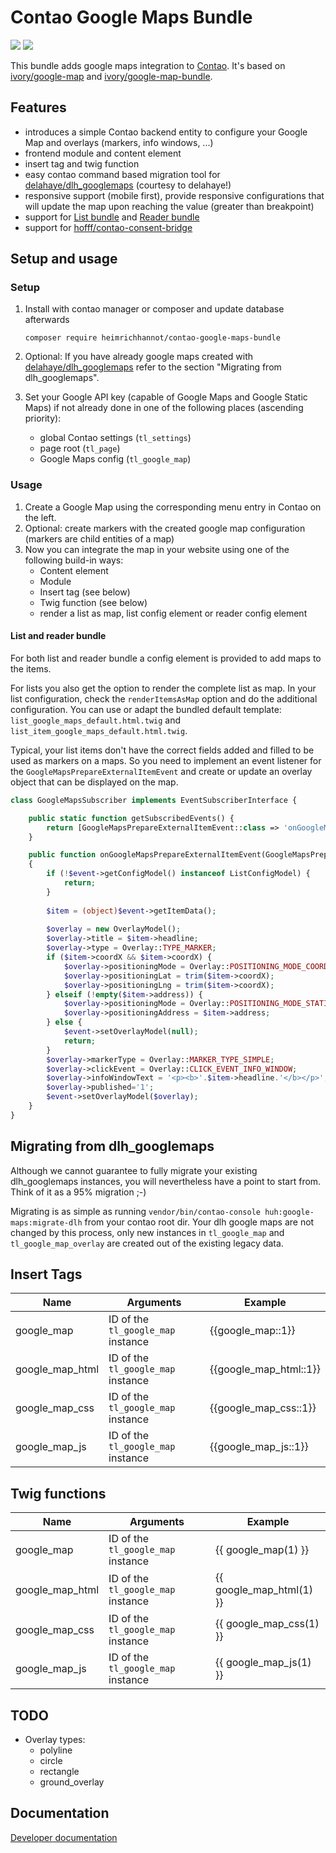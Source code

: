 # Contao Google Maps Bundle

![](https://img.shields.io/packagist/v/heimrichhannot/contao-google-maps-bundle.svg)
![](https://img.shields.io/packagist/dt/heimrichhannot/contao-google-maps-bundle.svg)

This bundle adds google maps integration to [Contao](https://contao.org/de/). It's based on [ivory/google-map](https://github.com/bresam/ivory-google-map) and [ivory/google-map-bundle](https://github.com/bresam/ivory-google-map-bundle).

## Features

- introduces a simple Contao backend entity to configure your Google Map and overlays (markers, info windows, ...)
- frontend module and content element
- insert tag and twig function
- easy contao command based migration tool for [delahaye/dlh_googlemaps](https://github.com/delahaye/dlh_googlemaps) (courtesy to delahaye!)
- responsive support (mobile first), provide responsive configurations that will update the map upon reaching the value (greater than breakpoint)
- support for [List bundle](https://github.com/heimrichhannot/contao-list-bundle) and [Reader bundle](https://github.com/heimrichhannot/contao-reader-bundle)
- support for [hofff/contao-consent-bridge](https://github.com/hofff/contao-consent-bridge)

## Setup and usage

### Setup

1. Install with contao manager or composer and update database afterwards

       composer require heimrichhannot/contao-google-maps-bundle

2. Optional: If you have already google maps created with [delahaye/dlh_googlemaps](https://github.com/delahaye/dlh_googlemaps) refer to the section "Migrating from dlh_googlemaps".
3. Set your Google API key (capable of Google Maps and Google Static Maps) if not already done in one of the following places (ascending priority):
    - global Contao settings (`tl_settings`)
    - page root (`tl_page`)
    - Google Maps config (`tl_google_map`)

### Usage

1. Create a Google Map using the corresponding menu entry in Contao on the left.
2. Optional: create markers with the created google map configuration (markers are child entities of a map)
4. Now you can integrate the map in your website using one of the following build-in ways:
    - Content element
    - Module
    - Insert tag (see below)
    - Twig function (see below)
    - render a list as map, list config element or reader config element

#### List and reader bundle

For both list and reader bundle a config element is provided to add maps to the items.

For lists you also get the option to render the complete list as map. 
In your list configuration, check the `renderItemsAsMap` option and do the additional configuration.
You can use or adapt the bundled default template: `list_google_maps_default.html.twig` and `list_item_google_maps_default.html.twig`.

Typical, your list items don't have the correct fields added and filled to be used as markers on a maps.
So you need to implement an event listener for the `GoogleMapsPrepareExternalItemEvent` 
and create or update an overlay object that can be displayed on the map.

```php
class GoogleMapsSubscriber implements EventSubscriberInterface {

    public static function getSubscribedEvents() {
        return [GoogleMapsPrepareExternalItemEvent::class => 'onGoogleMapsPrepareExternalItemEvent',];
    }

    public function onGoogleMapsPrepareExternalItemEvent(GoogleMapsPrepareExternalItemEvent $event): void
    {
        if (!$event->getConfigModel() instanceof ListConfigModel) {
            return;
        }
        
        $item = (object)$event->getItemData();
        
        $overlay = new OverlayModel();
        $overlay->title = $item->headline;
        $overlay->type = Overlay::TYPE_MARKER;
        if ($item->coordX && $item->coordX) {
            $overlay->positioningMode = Overlay::POSITIONING_MODE_COORDINATE;
            $overlay->positioningLat = trim($item->coordX);
            $overlay->positioningLng = trim($item->coordX);
        } elseif (!empty($item->address)) {
            $overlay->positioningMode = Overlay::POSITIONING_MODE_STATIC_ADDRESS;
            $overlay->positioningAddress = $item->address;
        } else {
            $event->setOverlayModel(null);
            return;
        }
        $overlay->markerType = Overlay::MARKER_TYPE_SIMPLE;
        $overlay->clickEvent = Overlay::CLICK_EVENT_INFO_WINDOW;
        $overlay->infoWindowText = '<p><b>'.$item->headline.'</b></p>';
        $overlay->published='1';
        $event->setOverlayModel($overlay);
    }
}
```





## Migrating from dlh_googlemaps

Although we cannot guarantee to fully migrate your existing dlh_googlemaps instances, you will nevertheless have a point to start from. Think of it as a 95% migration ;-)

Migrating is as simple as running `vendor/bin/contao-console huh:google-maps:migrate-dlh` from your contao root dir. Your dlh google maps are not changed by this process, only new instances in `tl_google_map` and `tl_google_map_overlay` are created out of the existing legacy data.

## Insert Tags

Name | Arguments | Example
---- | --------- | -------
google_map | ID of the `tl_google_map` instance | {{google_map::1}}
google_map_html | ID of the `tl_google_map` instance | {{google_map_html::1}}
google_map_css | ID of the `tl_google_map` instance | {{google_map_css::1}}
google_map_js | ID of the `tl_google_map` instance | {{google_map_js::1}}

## Twig functions

Name | Arguments | Example
---- | --------- | -------
google_map | ID of the `tl_google_map` instance | {{ google_map(1) }}
google_map_html | ID of the `tl_google_map` instance | {{ google_map_html(1) }}
google_map_css | ID of the `tl_google_map` instance | {{ google_map_css(1) }}
google_map_js | ID of the `tl_google_map` instance | {{ google_map_js(1) }}

## TODO

- Overlay types:
    - polyline
    - circle
    - rectangle
    - ground_overlay
    
## Documentation

[Developer documentation](docs/developers.md)
